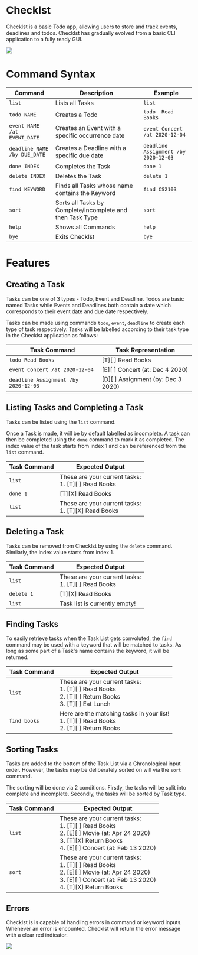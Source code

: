 # Checklst

Checklst is a basic Todo app, allowing users to store and track events, deadlines and todos. Checklst has gradually evolved from a basic CLI application to a fully ready GUI.

![](images/main_ui.png)

# Command Syntax

| Command | Description | Example |
|--|--|--|
| `list` | Lists all Tasks | `list` |
| `todo NAME` | Creates a Todo | `todo  Read Books` |
| `event NAME /at EVENT_DATE` | Creates an Event with a specific occurrence date| `event Concert /at 2020-12-04` |
| `deadline NAME /by DUE_DATE` | Creates a Deadline with a specific due date | `deadline Assignment /by 2020-12-03` |
| `done INDEX` | Completes the Task | `done 1` | 
| `delete INDEX` | Deletes the Task | `delete 1` | 
| `find KEYWORD` | Finds all Tasks whose name contains the Keyword | `find CS2103` |
| `sort` | Sorts all Tasks by Complete/Incomplete and then Task Type | `sort` |
| `help` | Shows all Commands | `help` |
| `bye` | Exits Checklst | `bye` |


# Features

## Creating a Task
Tasks can be one of 3 types - Todo, Event and Deadline. Todos are basic named Tasks while Events and Deadlines both contain a date which corresponds to their event date and due date respectively.

Tasks can be made using commands `todo`, `event`, `deadline` to create each type of task respectively. Tasks will be labelled according to their task type in the Checklst application as follows:

| Task Command | Task Representation
|--|--|
| `todo Read Books` | [T][ ] Read Books |
| `event Concert /at 2020-12-04` | [E][ ] Concert (at: Dec 4 2020) |
| `deadline Assignment /by 2020-12-03` | [D][ ] Assignment (by: Dec 3 2020) |


## Listing Tasks and Completing a Task
Tasks can be listed using the `list` command. 

Once a Task is made, it will be by default labelled as incomplete. A task can then be completed using the `done` command to mark it as completed. The index value of the task starts from index 1 and can be referenced from the `list` command.

| Task Command | Expected Output
|--|--|
| `list` | These are your current tasks: <br> 1. [T][ ] Read Books |
| `done 1` | [T][X] Read Books |
| `list` | These are your current tasks: <br> 1. [T][X] Read Books |

## Deleting a Task
Tasks can be removed from Checklst by using the `delete` command. Similarly, the index value starts from index 1.

| Task Command | Expected Output
|--|--|
| `list` | These are your current tasks: <br> 1. [T][ ] Read Books |
| `delete 1` | [T][X] Read Books |
| `list` | Task list is currently empty! |


## Finding Tasks
To easily retrieve tasks when the Task List gets convoluted, the `find` command may be used with a keyword that will be matched to tasks. As long as some part of a Task's name contains the keyword, it will be returned.

| Task Command | Expected Output
|--|--|
| `list` | These are your current tasks: <br> 1. [T][ ] Read Books <br> 2. [T][ ] Return Books <br> 3. [T][ ] Eat Lunch|
| `find books` | Here are the matching tasks in your list! <br> 1. [T][ ] Read Books <br> 2. [T][ ] Return Books |


## Sorting Tasks
Tasks are added to the bottom of the Task List via a Chronological input order. However, the tasks may be deliberately sorted on will via the `sort` command. 

The sorting will be done via 2 conditions. Firstly, the tasks will be split into complete and incomplete. Secondly, the tasks will be sorted by Task type.

 | Task Command | Expected Output
|--|--|
| `list` | These are your current tasks: <br> 1. [T][ ] Read Books <br> 2. [E][ ] Movie (at: Apr 24 2020) <br> 3. [T][X] Return Books <br> 4. [E][ ] Concert (at: Feb 13 2020)  |
| `sort` | These are your current tasks: <br> 1. [T][ ] Read Books <br> 2. [E][ ] Movie (at: Apr 24 2020) <br> 3. [E][ ] Concert (at: Feb 13 2020) <br> 4. [T][X] Return Books |

## Errors
Checklst is is capable of handling errors in command or keyword inputs. Whenever an error is encounted, Checklst will return the error message with a clear red indicator.

![](images/Ui.png)